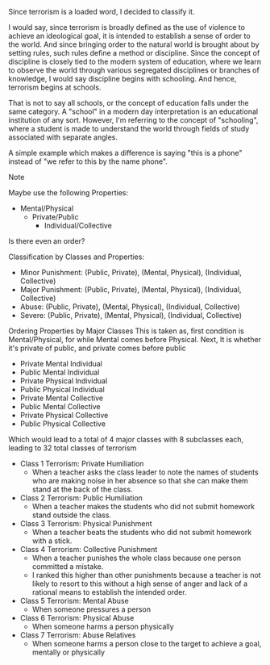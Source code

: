 Since terrorism is a loaded word, I decided to classify it.

I would say, since terrorism is broadly defined as the use of violence to achieve an ideological goal, it is intended to establish a sense of order to the world. And since bringing order to the natural world is brought about by setting rules, such rules define a method or discipline. Since the concept of discipline is closely tied to the modern system of education, where we learn to observe the world through various segregated disciplines or branches of knowledge, I would say discipline begins with schooling. And hence, terrorism begins at schools.

That is not to say all schools, or the concept of education falls under the same category. A "school" in a modern day interpretation is an educational institution of any sort. However, I'm referring to the concept of "schooling", where a student is made to understand the world through fields of study associated with separate angles.

A simple example which makes a difference is saying "this is a phone" instead of "we refer to this by the name phone".

> [!NOTE]
> Maybe use the following Properties:
> - Mental/Physical 
> 	- Private/Public
> 		- Individual/Collective
>
> Is there even an order?
> 
> Classification by Classes and Properties:
> - Minor Punishment: (Public, Private), (Mental, Physical), (Individual, Collective)
> - Major Punishment: (Public, Private), (Mental, Physical), (Individual, Collective)
> - Abuse: (Public, Private), (Mental, Physical), (Individual, Collective)
> - Severe: (Public, Private), (Mental, Physical), (Individual, Collective)
>
> Ordering Properties by Major Classes
> This is taken as, first condition is Mental/Physical, for while Mental comes before Physical. Next, It is whether it's private of public, and private comes before public
> - Private Mental Individual
> - Public Mental Individual
> - Private Physical Individual
> - Public Physical Individual
> - Private Mental Collective
> - Public Mental Collective
> - Private Physical Collective
> - Public Physical Collective
>
> Which would lead to a total of 4 major classes with 8 subclasses each, leading to 32 total classes of terrorism


- Class 1 Terrorism: Private Humiliation
	- When a teacher asks the class leader to note the names of students who are making noise in her absence so that she can make them stand at the back of the class.
- Class 2 Terrorism: Public Humiliation
	- When a teacher makes the students who did not submit homework stand outside the class.
- Class 3 Terrorism: Physical Punishment
	- When a teacher beats the students who did not submit homework with a stick.
- Class 4 Terrorism: Collective Punishment
	- When a teacher punishes the whole class because one person committed a mistake.
	- I ranked this higher than other punishments because a teacher is not likely to resort to this without a high sense of anger and lack of a rational means to establish the intended order.
- Class 5 Terrorism: Mental Abuse
	- When someone pressures a person
- Class 6 Terrorism: Physical Abuse
	- When someone harms a person physically
- Class 7 Terrorism: Abuse Relatives
	- When someone harms a person close to the target to achieve a goal, mentally or physically
